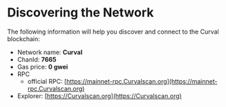 # Discovering the Network

The following information will help you discover and connect to the Curval blockchain:

- Network name: **Curval**
- ChanId: **7665**
- Gas price: **0 gwei**
- RPC
  - official RPC: [https://mainnet-rpc.Curvalscan.org](https://mainnet-rpc.Curvalscan.org)
- Explorer: [https://Curvalscan.org](https://Curvalscan.org)
